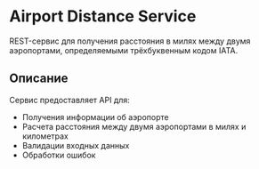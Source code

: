 # Airport Distance Service

REST-сервис для получения расстояния в милях между двумя аэропортами, определяемыми трёхбуквенным кодом IATA.

## Описание

Сервис предоставляет API для:
- Получения информации об аэропорте
- Расчета расстояния между двумя аэропортами в милях и километрах
- Валидации входных данных
- Обработки ошибок


